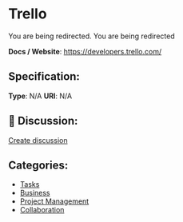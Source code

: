# Trello


You are being redirected.  You are being redirected

**Docs / Website**: https://developers.trello.com/

## Specification:
**Type**:  N/A 
**URI**:  N/A 

## 💬 Discussion:
[Create discussion](link)

## Categories:
- [Tasks](https://github.com/apis-list/apis-list#tasks)
- [Business](https://github.com/apis-list/apis-list#business)
- [Project Management](https://github.com/apis-list/apis-list#project-management)
- [Collaboration](https://github.com/apis-list/apis-list#collaboration)






